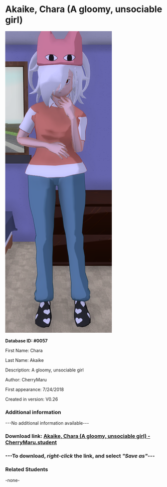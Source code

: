 # Akaike, Chara (A gloomy, unsociable girl)

<img src="../../Files/Images/Akaike, Chara (A gloomy, unsociable girl).png" title="Akaike, Chara (A gloomy, unsociable girl) - CherryMaru">

**Database ID: #0057**

First Name: Chara

Last Name: Akaike

Description: A gloomy, unsociable girl

Author: CherryMaru

First appearance: 7/24/2018

Created in version: V0.26

### Additional information

---No additional information available---

### Download link: <a href="https://raw.githubusercontent.com/Arbiter1223/Daigaku-Gurashi-Custom-Students/master/Files/Student%20Files/Akaike%2C%20Chara%20(A%20gloomy%2C%20unsociable%20girl)%20-%20CherryMaru.student">Akaike, Chara (A gloomy, unsociable girl) - CherryMaru.student</a>

### ---**To download, _right-click_ the link, and select _"Save as"_**---

### Related Students

-none-
